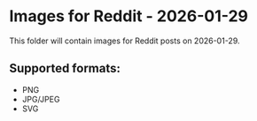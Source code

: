 # Images for Reddit - 2026-01-29

This folder will contain images for Reddit posts on 2026-01-29.

## Supported formats:
- PNG
- JPG/JPEG
- SVG
